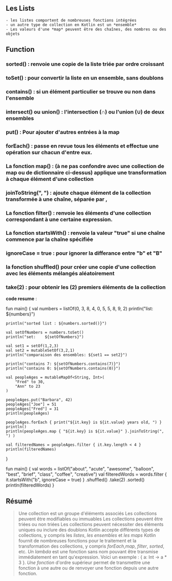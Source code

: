 ## Les Lists
	- les listes comportent de nombreuses fonctions intégrées
	- un autre type de collection en Kotlin est un *ensemble*
	- Les valeurs d'une *map* peuvent être des chaînes, des nombres ou des objets

## Function 
### sorted() : renvoie une copie de la liste triée par ordre croissant
### toSet() : pour convertir la liste en un ensemble, sans doublons
### contains() : si un élément particulier se trouve ou non dans l'ensemble
### intersect() ou union() : l'intersection (∩) ou l'union (∪) de deux ensembles
### put() : Pour ajouter d'autres entrées à la map
### forEach() :  passe en revue tous les éléments et effectue une opération sur chacun d'entre eux.
### La fonction map() :  (à ne pas confondre avec une collection de map ou de dictionnaire ci-dessus) applique une transformation à chaque élément d'une collection
### joinToString(", ") :  ajoute chaque élément de la collection transformée à une chaîne, séparée par ,
### La fonction filter() :  renvoie les éléments d'une collection correspondant à une certaine expression.
### La fonction startsWith() : renvoie la valeur "true" si une chaîne commence par la chaîne spécifiée
### ignoreCase = true : pour ignorer la differance entre "b" et "B"
### la fonction shuffled() pour créer une copie d'une collection avec les éléments mélangés aléatoirement
### take(2) : pour obtenir les (2) premiers éléments de la collection


__code resume__ :

fun main() {
    val numbers = listOf(0, 3, 8, 4, 0, 5, 5, 8, 9, 2)
    println("list:   ${numbers}")
    
    println("sorted list : ${numbers.sorted()}")
    
    val setOfNumbers = numbers.toSet()
	println("set:    ${setOfNumbers}")
    
    val set1 = setOf(1,2,3)
	val set2 = mutableSetOf(3,2,1)
    println("comparaison des ensembles: ${set1 == set2}")
    
    println("contains 7: ${setOfNumbers.contains(7)}")
    println("contains 0: ${setOfNumbers.contains(0)}")
    
    val peopleAges = mutableMapOf<String, Int>(
        "Fred" to 30,
        "Ann" to 23
    )

    peopleAges.put("Barbara", 42)
    peopleAges["Joe"] = 51
    peopleAges["Fred"] = 31
    println(peopleAges)
    
    peopleAges.forEach { print("${it.key} is ${it.value} years old, ") }
    println()
    println(peopleAges.map { "${it.key} is ${it.value}" }.joinToString(", ") )
    
    val filteredNames = peopleAges.filter { it.key.length < 4 }
	println(filteredNames)
    
}

fun main() {
    val words = listOf("about", "acute", "awesome", "balloon", "best", "brief", "class", "coffee", "creative")
    val filteredWords = words.filter { it.startsWith("b", ignoreCase = true) }
        .shuffled()
        .take(2)
        .sorted()
    println(filteredWords)
}


## Résumé
> Une collection est un groupe d'éléments associés
> Les collections peuvent être modifiables ou immuables
> Les collections peuvent être triées ou non triées
> Les collections peuvent nécessiter des éléments uniques ou inclure des doublons
> Kotlin accepte différents types de collections, y compris les *listes*, *les ensembles* et *les maps*
> Kotlin fournit de nombreuses fonctions pour le traitement et la transformation des collections, y compris *forEach*,*map*, *filter*, *sorted*, etc.
> *Un lambda* est une fonction sans nom pouvant être transmise immédiatement en tant qu'expression. Voici un exemple : { a: Int -> a * 3 }.
> *Une fonction* d'ordre supérieur permet de transmettre une fonction à une autre ou de renvoyer une fonction depuis une autre fonction.